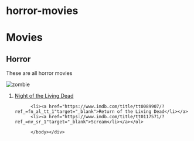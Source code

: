 # horror-movies


<html>
  <head><h1>Movies</h1></head>
  <div><h2>Horror</h2></div>
    <div><body><p>These are all horror movies</p>
<img scr=img src="https://encrypted-tbn0.gstatic.com/images?q=tbn:ANd9GcQeft7Qu8Hsj3Ar8OLjFHLil00ZwG1eAbML_jzzC3DiLLMVYp7byQ"alt="zombie">
      <ol><li><a href="https://www.imdb.com/title/tt0063350/?ref_=fn_al_tt_1"target="_blank">Night of the Living Dead</li></a>

          <li><a href="https://www.imdb.com/title/tt0089907/?ref_=fn_al_tt_1"target="_blank">Return of the Living Dead</li></a>
          <li><a href="https://www.imdb.com/title/tt0117571/?ref_=nv_sr_1"target="_blank">Scream</li></a></ol>
          
          </body></div>

</html>
